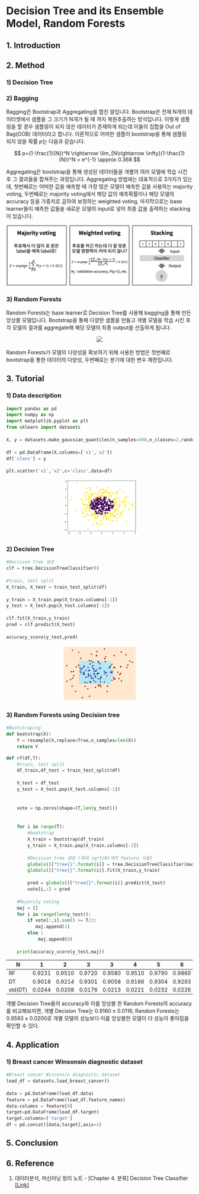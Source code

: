 # Decision Tree and its Ensemble Model, Random Forests

## 1. Introduction


## 2. Method


### 1) Decision Tree


### 2) Bagging

Bagging은 Bootstrap과 Aggregating을 합친 말입니다. Bootstrap은 전체 N개의 데이터셋에서 샘플을 그 크기가 N개가 될 때 까지 복원추출하는 방식입니다. 이렇게 샘플링을 할 경우 샘플링이 되지 않은 데이터가 존재하게 되는데 이들의 집합을 Out of Bag(OOB) 데이터라고 합니다. 이론적으로 어떠한 샘플이 bootstrap을 통해 샘플링 되지 않을 확률 $p$는 다음과 같습니다.

$$
p=(1-\frac{1}{N})^N \rightarrow \lim_{N\rightarrow \infty}(1-\frac{1}{N})^N = e^{-1} \approx 0.368
$$

Aggregating은 bootstrap을 통해 생성된 데이터들을 개별의 여러 모델에 학습 시킨 후 그 결과들을 합쳐주는 과정입니다. Aggregating 방법에는 대표적으로 3가지가 있는데, 첫번째로는 어떠한 값을 예측할 때 가장 많은 모델이 예측한 값을 사용하는 majority voting, 두번째로는 majority voting에서 해당 값의 예측확률이나 해당 모델의 accuracy 등을 가중치로 곱하여 보정하는 weighted voting, 마지막으로는 base learner들이 예측한 값들을 새로운 모델의 input로 넣어 최종 값을 출력하는 stacking이 있습니다.

<p align="center"> <img src="https://github.com/cyp-ark/tree/blob/main/figure/figure1.png?raw=true">

### 3) Random Forests

Random Forests는 base learner로 Decision Tree를 사용해 bagging을 통해 만든 앙상블 모델입니다. Bootstrap을 통해 다양한 샘플을 만들고 개별 모델을 학습 시킨 후 각 모델의 결과를 aggregate해 해당 모델의 최종 output을 산출하게 됩니다.

<p align="center"> <img src="https://ars.els-cdn.com/content/image/1-s2.0-S0301420718306901-gr3.jpg">

Random Forests가 모델의 다양성을 확보하기 위해 사용한 방법은 첫번째로 bootstrap을 통한 데이터의 다양성, 두번째로는 분기에 대한 변수 제한입니다. 

## 3. Tutorial

### 1) Data description

```python
import pandas as pd
import numpy as np
import matplotlib.pyplot as plt
from sklearn import datasets

X, y = datasets.make_gaussian_quantiles(n_samples=500,n_classes=2,random_state=4)

df = pd.DataFrame(X,columns=['x1','x2'])
df['class'] = y

plt.scatter('x1','x2',c='class',data=df)
```
<p align="center"> <img src="https://github.com/cyp-ark/tree/blob/main/figure/plot1.png?raw=true" width="40%" height="40%" >

### 2) Decision Tree

```python
#Decision Tree 생성
clf = tree.DecisionTreeClassifier()

#train, test split
X_train, X_test = train_test_split(df)

y_train = X_train.pop(X_train.columns[-1])
y_test = X_test.pop(X_test.columns[-1])

clf.fit(X_train,y_train)
pred = clf.predict(X_test)

accuracy_score(y_test,pred)
```

<p align="center"> <img src="https://github.com/cyp-ark/tree/blob/main/figure/plot2.png?raw=true" width="40%" height="40%" >


### 3) Random Forests using Decision tree

```python
#Bootstraping
def bootstrap(X):
    Y = resample(X,replace=True,n_samples=len(X))
    return Y
```

```python
def rf(df,T):
    #train, test split
    df_train,df_test = train_test_split(df)

    X_test = df_test
    y_test = X_test.pop(X_test.columns[-1])
    
    
    vote = np.zeros(shape=(T,len(y_test)))


    for i in range(T):
        #bootstrap
        X_train = bootstrap(df_train)
        y_train = X_train.pop(X_train.columns[-1])

        #Decision tree 생성 (최대 sqrt(N)개의 feature 사용)
        globals()["tree{}".format(i)] = tree.DecisionTreeClassifier(max_features='sqrt')
        globals()["tree{}".format(i)].fit(X_train,y_train)

        pred = globals()["tree{}".format(i)].predict(X_test)
        vote[i,:] = pred

    #Majority voting
    maj = []
    for i in range(len(y_test)):
        if vote[:,i].sum() >= T/2:
           maj.append(1)
        else :
            maj.append(0)

    print(accuracy_score(y_test,maj))

```

| N       | 1      | 2      | 3      | 3      | 4      | 5      | 6      | 7      | 8      | 9      | 10     |
|---------|--------|--------|--------|--------|--------|--------|--------|--------|--------|--------|--------|
| RF      | 0.9231 | 0.9510 | 0.9720 | 0.9580 | 0.9510 | 0.9790 | 0.9860 | 0.9790 | 0.9301 | 0.9580 | 0.9650 |
| DT      | 0.9018 | 0.9214 | 0.9301 | 0.9058 | 0.9166 | 0.9304 | 0.9293 | 0.9204 | 0.8965 | 0.9126 | 0.9114 |
| std(DT) | 0.0244 | 0.0208 | 0.0176 | 0.0213 | 0.0221 | 0.0232 | 0.0226 | 0.0215 | 0.0204 | 0.0271 | 0.0222 |


개별 Decision Tree들의 accuracy와 이를 앙상블 한 Random Forests의 accuracy를 비교해보자면, 개별 Decision Tree는 $0.9160\pm0.0116$, Random Forests는 $0.9593\pm0.0200$로 개별 모델의 성능보다 이를 앙상블한 모델이 더 성능이 좋아짐을 확인할 수 있다.

## 4. Application

### 1) Breast cancer Winsonsin diagnostic dataset

```python
#Breast cancer Wisconsin diagnostic dataset
load_df = datasets.load_breast_cancer()

data = pd.DataFrame(load_df.data)
feature = pd.DataFrame(load_df.feature_names)
data.columns = feature[0]
target=pd.DataFrame(load_df.target)
target.columns=['target']
df = pd.concat([data,target],axis=1)
```

## 5. Conclusion



## 6. Reference
1. 데이터분석, 머신러닝 정리 노트 - [Chapter 4. 분류] Decision Tree Classifier [[Link]](https://injo.tistory.com/15)


